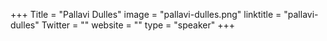 +++
Title = "Pallavi Dulles"
image = "pallavi-dulles.png"
linktitle = "pallavi-dulles"
Twitter = ""
website = ""
type = "speaker"
+++
